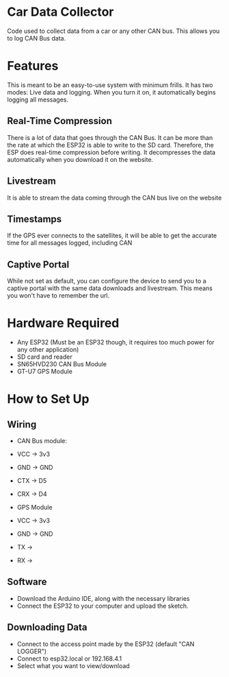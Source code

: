 # Car Data Collector
Code used to collect data from a car or any other CAN bus. This allows you to log CAN Bus data.

# Features
This is meant to be an easy-to-use system with minimum frills. It has two modes: Live data and logging. When you turn it on, it automatically begins logging all messages.

## Real-Time Compression
There is a lot of data that goes through the CAN Bus. It can be more than the rate at which the ESP32 is able to write to the SD card. Therefore, the ESP does real-time compression before writing. It decompresses the data automatically when you download it on the website.

## Livestream
It is able to stream the data coming through the CAN bus live on the website

## Timestamps
If the GPS ever connects to the satellites, it will be able to get the accurate time for all messages logged, including CAN

## Captive Portal
While not set as default, you can configure the device to send you to a captive portal with the same data downloads and livestream. This means you won't have to remember the url.

# Hardware Required
- Any ESP32 (Must be an ESP32 though, it requires too much power for any other application)
- SD card and reader
- SN65HVD230 CAN Bus Module
- GT-U7 GPS Module

# How to Set Up
## Wiring
- CAN Bus module: 
 - VCC -> 3v3
 - GND -> GND
 - CTX -> D5
 - CRX -> D4

- GPS Module
 - VCC -> 3v3
 - GND -> GND
 - TX -> 
 - RX ->

## Software
- Download the Arduino IDE, along with the necessary libraries
- Connect the ESP32 to your computer and upload the sketch.

## Downloading Data
- Connect to the access point made by the ESP32 (default "CAN LOGGER")
- Connect to esp32.local or 192.168.4.1
- Select what you want to view/download
